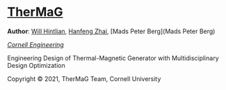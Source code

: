 # [TherMaG](https://hanfengzhai.net/TherMaG)

**Author**: [Will Hintlian](https://www.linkedin.com/in/william-hintlian-904a2b147/), [Hanfeng Zhai](https://hanfengzhai.net), [Mads Peter Berg](Mads Peter Berg)

*[Cornell Engineering](https://www.engineering.cornell.edu/)*

Engineering Design of Thermal-Magnetic Generator with Multidisciplinary Design Optimization


Copyright &copy; 2021, TherMaG Team, Cornell University
